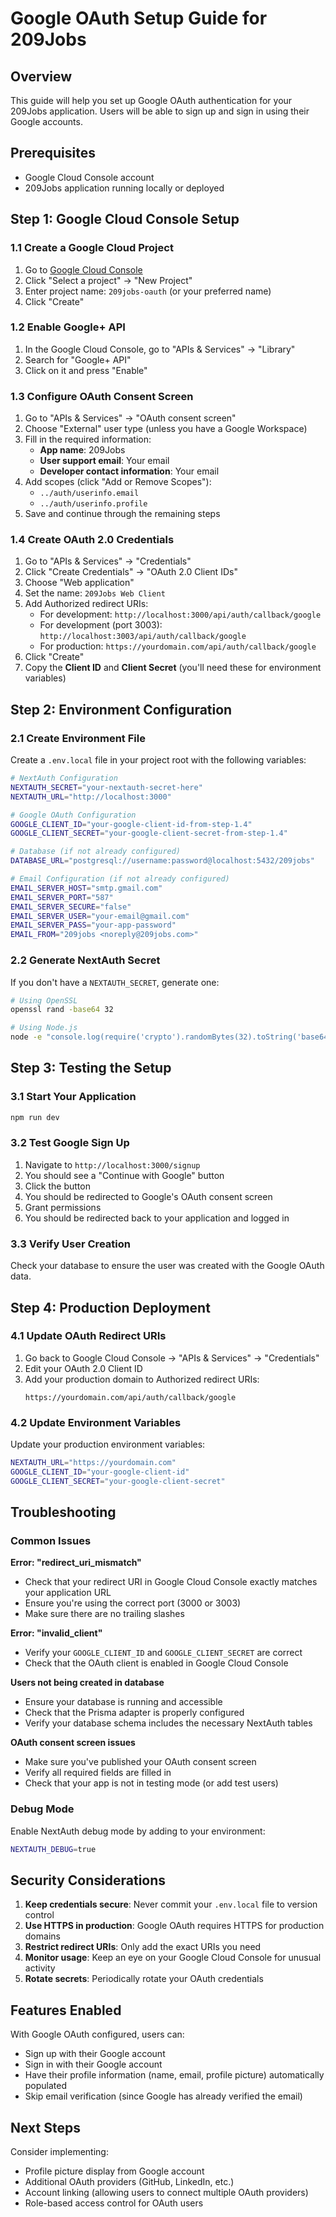 # Google OAuth Setup Guide for 209Jobs

## Overview

This guide will help you set up Google OAuth authentication for your 209Jobs application. Users will be able to sign up and sign in using their Google accounts.

## Prerequisites

- Google Cloud Console account
- 209Jobs application running locally or deployed

## Step 1: Google Cloud Console Setup

### 1.1 Create a Google Cloud Project

1. Go to [Google Cloud Console](https://console.cloud.google.com/)
2. Click "Select a project" → "New Project"
3. Enter project name: `209jobs-oauth` (or your preferred name)
4. Click "Create"

### 1.2 Enable Google+ API

1. In the Google Cloud Console, go to "APIs & Services" → "Library"
2. Search for "Google+ API"
3. Click on it and press "Enable"

### 1.3 Configure OAuth Consent Screen

1. Go to "APIs & Services" → "OAuth consent screen"
2. Choose "External" user type (unless you have a Google Workspace)
3. Fill in the required information:
   - **App name**: 209Jobs
   - **User support email**: Your email
   - **Developer contact information**: Your email
4. Add scopes (click "Add or Remove Scopes"):
   - `../auth/userinfo.email`
   - `../auth/userinfo.profile`
5. Save and continue through the remaining steps

### 1.4 Create OAuth 2.0 Credentials

1. Go to "APIs & Services" → "Credentials"
2. Click "Create Credentials" → "OAuth 2.0 Client IDs"
3. Choose "Web application"
4. Set the name: `209Jobs Web Client`
5. Add Authorized redirect URIs:
   - For development: `http://localhost:3000/api/auth/callback/google`
   - For development (port 3003): `http://localhost:3003/api/auth/callback/google`
   - For production: `https://yourdomain.com/api/auth/callback/google`
6. Click "Create"
7. Copy the **Client ID** and **Client Secret** (you'll need these for environment variables)

## Step 2: Environment Configuration

### 2.1 Create Environment File

Create a `.env.local` file in your project root with the following variables:

```bash
# NextAuth Configuration
NEXTAUTH_SECRET="your-nextauth-secret-here"
NEXTAUTH_URL="http://localhost:3000"

# Google OAuth Configuration
GOOGLE_CLIENT_ID="your-google-client-id-from-step-1.4"
GOOGLE_CLIENT_SECRET="your-google-client-secret-from-step-1.4"

# Database (if not already configured)
DATABASE_URL="postgresql://username:password@localhost:5432/209jobs"

# Email Configuration (if not already configured)
EMAIL_SERVER_HOST="smtp.gmail.com"
EMAIL_SERVER_PORT="587"
EMAIL_SERVER_SECURE="false"
EMAIL_SERVER_USER="your-email@gmail.com"
EMAIL_SERVER_PASS="your-app-password"
EMAIL_FROM="209jobs <noreply@209jobs.com>"
```

### 2.2 Generate NextAuth Secret

If you don't have a `NEXTAUTH_SECRET`, generate one:

```bash
# Using OpenSSL
openssl rand -base64 32

# Using Node.js
node -e "console.log(require('crypto').randomBytes(32).toString('base64'))"
```

## Step 3: Testing the Setup

### 3.1 Start Your Application

```bash
npm run dev
```

### 3.2 Test Google Sign Up

1. Navigate to `http://localhost:3000/signup`
2. You should see a "Continue with Google" button
3. Click the button
4. You should be redirected to Google's OAuth consent screen
5. Grant permissions
6. You should be redirected back to your application and logged in

### 3.3 Verify User Creation

Check your database to ensure the user was created with the Google OAuth data.

## Step 4: Production Deployment

### 4.1 Update OAuth Redirect URIs

1. Go back to Google Cloud Console → "APIs & Services" → "Credentials"
2. Edit your OAuth 2.0 Client ID
3. Add your production domain to Authorized redirect URIs:
   ```
   https://yourdomain.com/api/auth/callback/google
   ```

### 4.2 Update Environment Variables

Update your production environment variables:

```bash
NEXTAUTH_URL="https://yourdomain.com"
GOOGLE_CLIENT_ID="your-google-client-id"
GOOGLE_CLIENT_SECRET="your-google-client-secret"
```

## Troubleshooting

### Common Issues

**Error: "redirect_uri_mismatch"**

- Check that your redirect URI in Google Cloud Console exactly matches your application URL
- Ensure you're using the correct port (3000 or 3003)
- Make sure there are no trailing slashes

**Error: "invalid_client"**

- Verify your `GOOGLE_CLIENT_ID` and `GOOGLE_CLIENT_SECRET` are correct
- Check that the OAuth client is enabled in Google Cloud Console

**Users not being created in database**

- Ensure your database is running and accessible
- Check that the Prisma adapter is properly configured
- Verify your database schema includes the necessary NextAuth tables

**OAuth consent screen issues**

- Make sure you've published your OAuth consent screen
- Verify all required fields are filled in
- Check that your app is not in testing mode (or add test users)

### Debug Mode

Enable NextAuth debug mode by adding to your environment:

```bash
NEXTAUTH_DEBUG=true
```

## Security Considerations

1. **Keep credentials secure**: Never commit your `.env.local` file to version control
2. **Use HTTPS in production**: Google OAuth requires HTTPS for production domains
3. **Restrict redirect URIs**: Only add the exact URIs you need
4. **Monitor usage**: Keep an eye on your Google Cloud Console for unusual activity
5. **Rotate secrets**: Periodically rotate your OAuth credentials

## Features Enabled

With Google OAuth configured, users can:

- Sign up with their Google account
- Sign in with their Google account
- Have their profile information (name, email, profile picture) automatically populated
- Skip email verification (since Google has already verified the email)

## Next Steps

Consider implementing:

- Profile picture display from Google account
- Additional OAuth providers (GitHub, LinkedIn, etc.)
- Account linking (allowing users to connect multiple OAuth providers)
- Role-based access control for OAuth users
